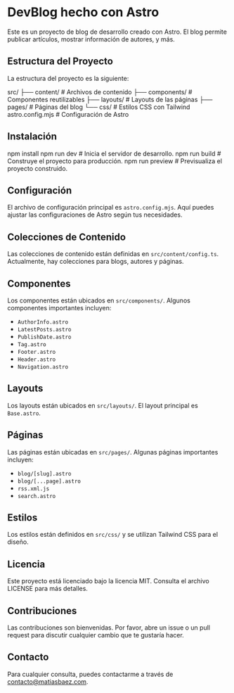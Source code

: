# DevBlog hecho con Astro

Este es un proyecto de blog de desarrollo creado con Astro. El blog permite publicar artículos, mostrar información de autores, y más.

## Estructura del Proyecto

La estructura del proyecto es la siguiente:

src/
  ├── content/           # Archivos de contenido
  ├── components/        # Componentes reutilizables
  ├── layouts/           # Layouts de las páginas
  ├── pages/             # Páginas del blog
  └── css/               # Estilos CSS con Tailwind
astro.config.mjs          # Configuración de Astro

## Instalación

npm install
npm run dev    # Inicia el servidor de desarrollo.
npm run build  # Construye el proyecto para producción.
npm run preview  # Previsualiza el proyecto construido.

## Configuración

El archivo de configuración principal es `astro.config.mjs`. Aquí puedes ajustar las configuraciones de Astro según tus necesidades.

## Colecciones de Contenido

Las colecciones de contenido están definidas en `src/content/config.ts`. Actualmente, hay colecciones para blogs, autores y páginas.

## Componentes

Los componentes están ubicados en `src/components/`. Algunos componentes importantes incluyen:

- `AuthorInfo.astro`
- `LatestPosts.astro`
- `PublishDate.astro`
- `Tag.astro`
- `Footer.astro`
- `Header.astro`
- `Navigation.astro`

## Layouts

Los layouts están ubicados en `src/layouts/`. El layout principal es `Base.astro`.

## Páginas

Las páginas están ubicadas en `src/pages/`. Algunas páginas importantes incluyen:

- `blog/[slug].astro`
- `blog/[...page].astro`
- `rss.xml.js`
- `search.astro`

## Estilos

Los estilos están definidos en `src/css/` y se utilizan Tailwind CSS para el diseño.

## Licencia

Este proyecto está licenciado bajo la licencia MIT. Consulta el archivo LICENSE para más detalles.

## Contribuciones

Las contribuciones son bienvenidas. Por favor, abre un issue o un pull request para discutir cualquier cambio que te gustaría hacer.

## Contacto

Para cualquier consulta, puedes contactarme a través de contacto@matiasbaez.com.
